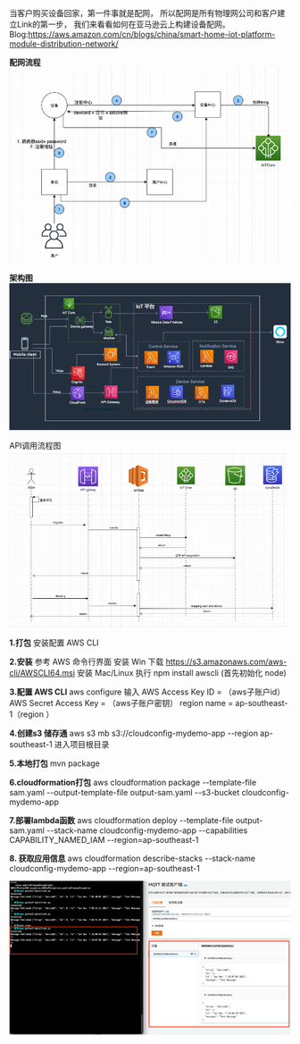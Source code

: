 

当客户购买设备回家，第一件事就是配网，
所以配网是所有物理网公司和客户建立Link的第一步， 
我们来看看如何在亚马逊云上构建设备配网。
Blog:https://aws.amazon.com/cn/blogs/china/smart-home-iot-platform-module-distribution-network/

**配网流程**
![](images/Picture1.png)


**架构图**
![](images/img5.png)

API调用流程图
![](images/Picture3.png)

**1.打包**
安装配置 AWS CLI

**2.安装**
参考 AWS 命令行界面 安装
Win 下载 https://s3.amazonaws.com/aws-cli/AWSCLI64.msi 安装
Mac/Linux 执行 npm install awscli (首先初始化 node)

**3.配置 AWS CLI**
aws configure
输入 AWS Access Key ID  = （aws子账户id）
AWS Secret Access Key = （aws子账户密钥）
region name = ap-southeast-1（region ）

**4.创建s3 储存通**
aws s3 mb s3://cloudconfig-mydemo-app --region ap-southeast-1
进入项目根目录

**5.本地打包**
mvn package

**6.cloudformation打包**
aws cloudformation package --template-file sam.yaml --output-template-file output-sam.yaml --s3-bucket cloudconfig-mydemo-app

**7.部署lambda函数**
aws cloudformation deploy --template-file output-sam.yaml --stack-name cloudconfig-mydemo-app  --capabilities CAPABILITY_NAMED_IAM --region=ap-southeast-1

**8. 获取应用信息**
aws cloudformation describe-stacks --stack-name cloudconfig-mydemo-app --region=ap-southeast-1



![](images/Picture4.png)